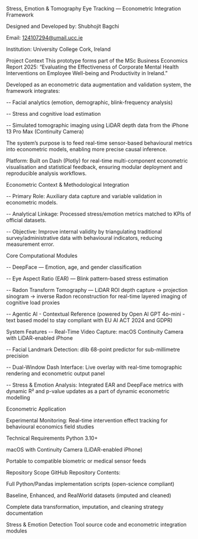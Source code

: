 
Stress, Emotion & Tomography Eye Tracking — Econometric Integration Framework

Designed and Developed by: Shubhojit Bagchi

Email: 124107294@umail.ucc.ie

Institution: University College Cork, Ireland

Project Context
This prototype forms part of the MSc Business Economics Report 2025:
“Evaluating the Effectiveness of Corporate Mental Health Interventions on Employee Well-being and Productivity in Ireland.”

Developed as an econometric data augmentation and validation system, the framework integrates:

-- Facial analytics (emotion, demographic, blink-frequency analysis)

-- Stress and cognitive load estimation

-- Simulated tomographic imaging using LiDAR depth data from the iPhone 13 Pro Max (Continuity Camera)

The system’s purpose is to feed real-time sensor-based behavioural metrics into econometric models, enabling more precise causal inference.

Platform: Built on Dash (Plotly) for real-time multi-component econometric visualisation and statistical feedback, ensuring modular deployment and reproducible analysis workflows.

Econometric Context & Methodological Integration

-- Primary Role: Auxiliary data capture and variable validation in econometric models.

-- Analytical Linkage: Processed stress/emotion metrics matched to KPIs of official datasets.

-- Objective: Improve internal validity by triangulating traditional survey/administrative data with behavioural indicators, reducing measurement error.

Core Computational Modules

-- DeepFace — Emotion, age, and gender classification 

-- Eye Aspect Ratio (EAR) — Blink pattern-based stress estimation

-- Radon Transform Tomography — LiDAR ROI depth capture → projection sinogram → inverse Radon reconstruction for real-time layered imaging of cognitive load proxies

-- Agentic AI - Contextual Reference (powered by Open AI GPT 4o-mini - text based model to stay compliant with EU AI ACT 2024 and GDPR)

System Features
-- Real-Time Video Capture: macOS Continuity Camera with LiDAR-enabled iPhone

-- Facial Landmark Detection: dlib 68-point predictor for sub-millimetre precision

-- Dual-Window Dash Interface: Live overlay with real-time tomographic rendering and econometric output panel

-- Stress & Emotion Analysis: Integrated EAR and DeepFace metrics with dynamic R² and p-value updates as a part of dynamic econometric modelling

Econometric Application

Experimental Monitoring: Real-time intervention effect tracking for behavioural economics field studies

Technical Requirements
Python 3.10+

macOS with Continuity Camera (LiDAR-enabled iPhone)

Portable to compatible biometric or medical sensor feeds

Repository Scope
GitHub Repository Contents:

Full Python/Pandas implementation scripts (open-science compliant)

Baseline, Enhanced, and RealWorld datasets (imputed and cleaned)

Complete data transformation, imputation, and cleaning strategy documentation

Stress & Emotion Detection Tool source code and econometric integration modules
